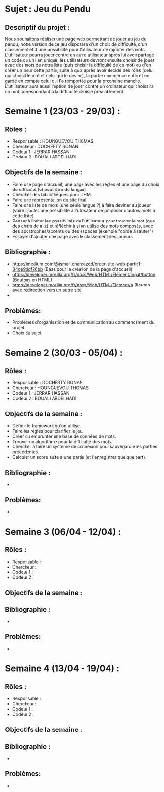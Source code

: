 # Sujet : **Jeu du Pendu** 

## Descriptif du projet :
Nous souhaitons réaliser une page web permettant de jouer au jeu du pendu, notre version de ce jeu disposera d'un choix de difficulté, d'un classement et d'une possibilité pour l'utilisateur de rajouter des mots.<br> 
L'utilisateur pourra jouer contre un autre utilisateur après lui avoir partagé un code ou un lien unique, les utilisateurs devront ensuite choisir de jouer avec des mots de notre liste (puis choisir la difficulté de ce mot) ou d'en créer un pour cette partie, suite à quoi après avoir decidé des rôles (celui qui choisit le mot et celui qui le devine), la partie commence enfin et on garde en compte celui qui l'a remportée pour la prochaine manche.<br>
L'utilisateur aura aussi l'option de jouer contre un ordinateur qui choissira un mot correspondant à la difficulté choisie préalablement.

# Semaine 1 (23/03 - 29/03) : 
## Rôles : 
- Responsable : HOUNGUEVOU THOMAS
- Chercheur : DOCHERTY RONAN
- Codeur 1 : JERRAR HASSAN 
- Codeur 2 : BOUALI ABDELHADI 

## Objectifs de la semaine :
- Faire une page d'accueil, une page avec les règles et une page du choix de difficulté (et peut-être de langue)
- Chercher des bibliothèques pour l'IHM
- Faire une représentation du site final
- Faire une liste de mots (une seule langue ?) à faire deviner au joueur (voire ajouter une possibilité à l'utilisateur de proposer d'autres mots à cette liste)
- Penser à limiter les possibilités de l'utilisateur pour trouver le mot (que des chars de a-z) et réfléchir à si on utilise des mots composés, avec des apostrophes/accents ou des espaces (exemple "corde à sauter")
- Essayer d'ajouter une page avec le classement des joueurs
 
## Bibliographie :
- https://medium.com/@ismail.chahrazed/creer-site-web-partie1-84ce9ddf26bb (Base pour la création de la page d'accueil)
- https://developer.mozilla.org/fr/docs/Web/HTML/Element/input/button (Boutons en HTML)
- https://developer.mozilla.org/fr/docs/Web/HTML/Element/a (Bouton avec redirection vers un autre site)
-
## Problèmes: 
- Problèmes d'organisation et de communication au commencement du projet
- Choix du sujet



# Semaine 2 (30/03 - 05/04) :
## Rôles : 
- Responsable : DOCHERTY RONAN
- Chercheur : HOUNGUEVOU THOMAS
- Codeur 1 : JERRAR HASSAN 
- Codeur 2 : BOUALI ABDELHADI 

## Objectifs de la semaine :
- Définir le framework qu'on utilise.
- Faire les règles pour clarifier le jeu.
- Créer ou emprunter une base de données de mots.
- Trouver un algorithme pour la difficulté des mots.
- Chercher à faire un système de connexion pour sauvegardie les parties précédentes.
- Calculer un score suite à une partie (et l'enregistrer quelque part).


## Bibliographie :
-
## Problèmes: 
- 


# Semaine 3 (06/04 - 12/04) :
## Rôles : 
- Responsable : 
- Chercheur : 
- Codeur 1 :  
- Codeur 2 : 
## Objectifs de la semaine :

## Bibliographie :
-
## Problèmes: 
- 


# Semaine 4 (13/04 - 19/04) :
## Rôles : 
- Responsable : 
- Chercheur : 
- Codeur 1 :  
- Codeur 2 : 
## Objectifs de la semaine :

## Bibliographie :
-
## Problèmes: 
- 
